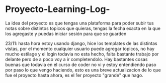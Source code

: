 # Proyecto-Learning-Log-
La idea del proyecto es que tengas una plataforma para poder subir tus notas sobre distintos topicos que quieras, tengas la fecha exacta en la que los agregaste y puedas iniciar sesión para que se guarden

23/11: hasta hora estoy usando django, hice los templates de las distintas vistas, por el momento cualquier usuario puede agregar topicos, no hay mucho estilage y el login todavia 
no esta hecho, falta bastante trabajo por delante pero de a poco voy a ir completendolo. Hay bastantes cosas buenas que todavia en el curso de coder no vi
y estoy entendiendo paso por paso lo que vengo haciendo, esto es una breve actualizacion de lo que fue el proyecto hasta ahora, es el 1er proyecto "grande" que hago.

